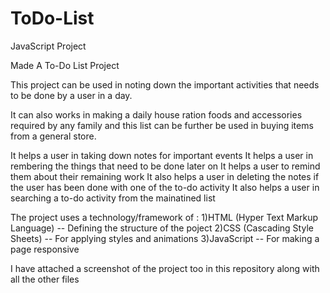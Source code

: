 # ToDo-List
JavaScript Project

Made A To-Do List Project

This project can be used in noting down the important activities that needs to be done by a user in a day.

It can also works in making a daily house ration foods and accessories required by any family 
and this list can be further be used in buying items from a general store.


It helps a user in taking down notes for important events
It helps a user in rembering the things that need to be done later on
It helps a user to remind them about their remaining work
It also helps a user in deleting the notes if the user has been done with one of the to-do activity
It also helps a user in searching a to-do activity from the mainatined list

The project uses a technology/framework of :
1)HTML (Hyper Text Markup Language)  -- Defining the structure of the poject
2)CSS (Cascading Style Sheets)       -- For applying styles and animations
3)JavaScript                         -- For making a page responsive

I have attached a screenshot of the project too in this repository along with all the other files
